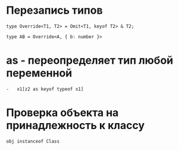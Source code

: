 # Перезапись типов
	type Override<T1, T2> = Omit<T1, keyof T2> & T2;

	type AB = Override<A, { b: number }>
# as - переопределяет тип любой переменной
    -   x1[z2 as keyof typeof x1]


# 	Проверка объекта на принадлежность к классу
	obj instanceof Class
